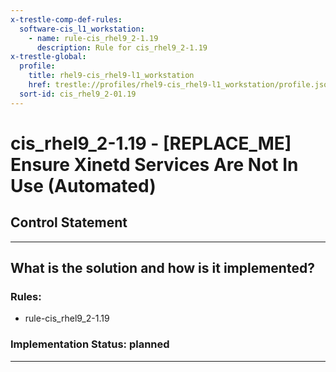 ```yaml
---
x-trestle-comp-def-rules:
  software-cis_l1_workstation:
    - name: rule-cis_rhel9_2-1.19
      description: Rule for cis_rhel9_2-1.19
x-trestle-global:
  profile:
    title: rhel9-cis_rhel9-l1_workstation
    href: trestle://profiles/rhel9-cis_rhel9-l1_workstation/profile.json
  sort-id: cis_rhel9_2-01.19
---
```


# cis_rhel9_2-1.19 - \[REPLACE_ME\] Ensure Xinetd Services Are Not In Use (Automated)

## Control Statement

______________________________________________________________________

## What is the solution and how is it implemented?

<!-- For implementation status enter one of: implemented, partial, planned, alternative, not-applicable -->

<!-- Note that the list of rules under ### Rules: is read-only and changes will not be captured after assembly to JSON -->

<!-- Add control implementation description here for control: cis_rhel9_2-1.19 -->

### Rules:

  - rule-cis_rhel9_2-1.19

### Implementation Status: planned

______________________________________________________________________
